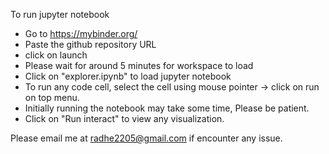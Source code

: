 To run jupyter notebook
* Go to https://mybinder.org/
* Paste the github repository URL
* click on launch
* Please wait for around 5 minutes for workspace to load
* Click on "explorer.ipynb" to load jupyter notebook
* To run any code cell, select the cell using mouse pointer -> click on run on top menu.
* Initially running the notebook may take some time, Please be patient.
* Click on "Run interact" to view any visualization.


Please email me at radhe2205@gmail.com if encounter any issue.
